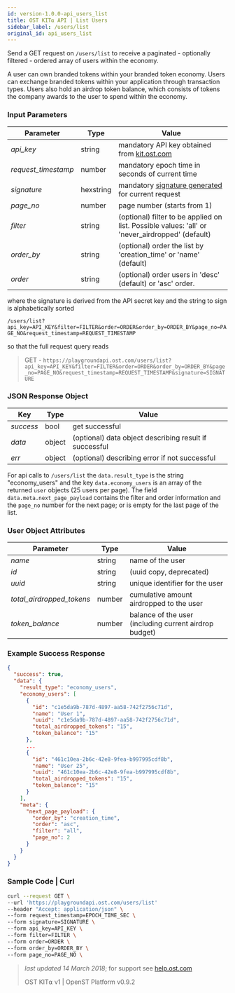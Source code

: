 ```yaml
---
id: version-1.0.0-api_users_list
title: OST KIT⍺ API | List Users
sidebar_label: /users/list
original_id: api_users_list
---
```


Send a GET request on `/users/list` to receive a paginated - optionally filtered - ordered array of users within the economy.

A user can own branded tokens within your branded token economy.  Users can exchange branded tokens within your application through transaction types.  Users also hold an airdrop token balance, which consists of tokens the company awards to the user to spend within the economy.

### Input Parameters

| Parameter           | Type      | Value  |
|---------------------|-----------|--------|
| _api_key_           | string    | mandatory API key obtained from [kit.ost.com](https://kit.ost.com) |
| _request_timestamp_ | number    | mandatory epoch time in seconds of current time |
| _signature_         | hexstring | mandatory [<u>signature generated</u>](2_98_API_AUTHENTICATION.md) for current request |
| _page_no_           | number    | page number (starts from 1) |
| _filter_            | string    | (optional) filter to be applied on list. Possible values: 'all' or 'never_airdropped' (default) |
| _order_by_          | string | (optional) order the list by 'creation_time' or 'name' (default) |
| _order_             | string | (optional) order users in 'desc' (default) or 'asc' order. |


where the signature is derived from the API secret key and the string to sign is alphabetically sorted

`/users/list?api_key=API_KEY&filter=FILTER&order=ORDER&order_by=ORDER_BY&page_no=PAGE_NO&request_timestamp=REQUEST_TIMESTAMP`

so that the full request query reads

> GET - `https://playgroundapi.ost.com/users/list?api_key=API_KEY&filter=FILTER&order=ORDER&order_by=ORDER_BY&page_no=PAGE_NO&request_timestamp=REQUEST_TIMESTAMP&signature=SIGNATURE`

### JSON Response Object

| Key        | Type   | Value      |
|------------|--------|------------|
| _success_  | bool   | get successful |
| _data_     | object | (optional) data object describing result if successful   |
| _err_      | object | (optional) describing error if not successful |

For api calls to `/users/list` the `data.result_type` is the string "economy_users"
and the key `data.economy_users` is an array of the returned `user` objects (25 users per page). The field `data.meta.next_page_payload` contains the filter and order information and the `page_no` number for the next page; or is empty for the last page of the list.

### User Object Attributes

| Parameter | Type   | Value  |
|-----------|--------|--------|
| _name_    | string | name of the user  |
| _id_      | string | (uuid copy, deprecated) |
| _uuid_    | string | unique identifier for the user  |
| _total_airdropped_tokens_ | number | cumulative amount airdropped to the user |
| _token_balance_           | number | balance of the user (including current airdrop budget)  |

### Example Success Response
```json
{
  "success": true,
  "data": {
    "result_type": "economy_users",
    "economy_users": [
      {
        "id": "c1e5da9b-787d-4897-aa58-742f2756c71d",
        "name": "User 1",
        "uuid": "c1e5da9b-787d-4897-aa58-742f2756c71d",
        "total_airdropped_tokens": "15",
        "token_balance": "15"
      },
      ...
      {
        "id": "461c10ea-2b6c-42e8-9fea-b997995cdf8b",
        "name": "User 25",
        "uuid": "461c10ea-2b6c-42e8-9fea-b997995cdf8b",
        "total_airdropped_tokens": "15",
        "token_balance": "15"
      }
    ],
    "meta": {
      "next_page_payload": {
        "order_by": "creation_time",
        "order": "asc",
        "filter": "all",
        "page_no": 2
      }
    }
  }
}
```

### Sample Code | Curl
```bash
curl --request GET \
--url 'https://playgroundapi.ost.com/users/list'
--header "Accept: application/json" \
--form request_timestamp=EPOCH_TIME_SEC \
--form signature=SIGNATURE \
--form api_key=API_KEY \
--form filter=FILTER \
--form order=ORDER \
--form order_by=ORDER_BY \
--form page_no=PAGE_NO \
```

>_last updated 14 March 2018_; for support see [help.ost.com](help.ost.com)
>
> OST KIT⍺ v1 | OpenST Platform v0.9.2
